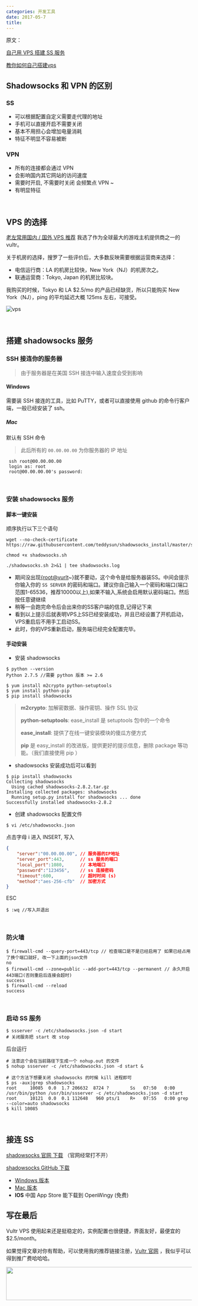```yaml
---
categories: 开发工具
date: 2017-05-7
title: 
---
```


原文：

[自己用 VPS 搭建 SS 服务](https://hacpai.com/article/1491382329320)

[教你如何自己搭建vps](http://www.oneplusbbs.com/thread-3068029-1-1.html)

## Shadowsocks 和 VPN 的区别

### SS

- 可以根据配置自定义需要走代理的地址
- 手机可以直接开启不需要关闭 
- 基本不用担心会增加电量消耗
- 特征不明显不容易被断

### VPN

- 所有的连接都会通过 VPN 
- 会影响国内其它网站的访问速度
- 需要时开启, 不需要时关闭 会频繁点 VPN ~
- 有明显特征


</br>


## VPS 的选择

[老左常用国内 / 国外 VPS 推荐](http://www.laozuo.org/myvps)
我选了作为全球最大的游戏主机提供商之一的 vultr。

关于机房的选择，搜罗了一些评价后，大多数反映需要根据运营商来选择：

- 电信运行商：LA 的机房比较快，New York（NJ）的机房次之。
- 联通运营商：Tokyo, Japan 的机房比较块。

我购买的时候，Tokyo 和 LA  $2.5/mo 的产品已经缺货，所以只能购买 New York（NJ），ping 的平均延迟大概 125ms 左右，可接受。

![vps](vps_ss/vps.png)

</br>

## 搭建 shadowsocks 服务

### SSH 接连你的服务器

> 由于服务器是在美国 SSH 接连中输入速度会受到影响

#### Windows

需要装 SSH 接连的工具，比如 PuTTY，或者可以直接使用 github 的命令行客户端，一般已经安装了 ssh。

##### Mac

默认有 SSH 命令

>  此后所有的 `00.00.00.00` 为你服务器的 IP 地址

```
 ssh root@00.00.00.00
 login as: root
 root@00.00.00.00's password:
```

</br>

### 安装 shadowsocks 服务

#### 脚本一键安装

顺序执行以下三个语句

```
wget --no-check-certificate https://raw.githubusercontent.com/teddysun/shadowsocks_install/master/shadowsocks.sh
```

```
chmod +x shadowsocks.sh
```

```
./shadowsocks.sh 2>&1 | tee shadowsocks.log
```

- 期间没出现[{root@vurlt](mailto:%7Broot@vurlt)~}就不要动，这个命令是给服务器装SS。中间会提示你输入你的 `SS SERVER` 的密码和端口。建议你自己输入一个密码和端口(端口范围1-65536，推荐10000以上),如果不输入,系统会启用默认密码端口。然后按任意键继续
- 稍等一会跑完命令后会出来你的SS客户端的信息,记得记下来
- 看到以上提示后就表明VPS上SS已经安装成功，并且已经设置了开机启动，VPS重启后不用手工启动SS。
- 此时，你的VPS重新启动，服务端已经完全配置完毕。



#### 手动安装	

- 安装 shadowsocks

```
$ python --version
Python 2.7.5 //需要 python 版本 >= 2.6

$ yum install m2crypto python-setuptools
$ yum install python-pip
$ pip install shadowsocks
```

> **m2crypto**: 加解密数据、操作密钥、操作 SSL 协议
>
> **python-setuptools**: ease_install 是 setuptools 包中的一个命令
>
> **ease_install**: 提供了在线一键安装模块的傻瓜方便方式
>
> **pip** 是 easy_install 的改进版，提供更好的提示信息，删除 package 等功能。（我们直接使用 pip ）



- shadowsocks 安装成功后可以看到

```
$ pip install shadowsocks
Collecting shadowsocks
  Using cached shadowsocks-2.8.2.tar.gz
Installing collected packages: shadowsocks
  Running setup.py install for shadowsocks ... done
Successfully installed shadowsocks-2.8.2
```



- 创建 shadowsocks 配置文件

```
$ vi /etc/shadowsocks.json
```

点击字母 i 进入 INSERT, 写入

```json
{
    "server":"00.00.00.00", // 服务器的IP地址
    "server_port":443,  	// ss 服务的端口
    "local_port":1080,  	// 本地端口
    "password":"123456",  	// ss 连接密码
    "timeout":600,  		// 超时时间 (s)
    "method":"aes-256-cfb" 	// 加密方式
}
```

ESC

```
$ :wq //写入并退出
```

</br>

### 防火墙

```
$ firewall-cmd --query-port=443/tcp // 检查端口是不是已经启用了 如果已经占用了换个端口就好, 改一下上面的json文件
no
$ firewall-cmd --zone=public --add-port=443/tcp --permanent // 永久开启443端口(否则重启后连接会超时)
success
$ firewall-cmd --reload
success
```

</br>

### 启动 SS 服务

```
$ ssserver -c /etc/shadowsocks.json -d start
# 关闭服务把 start 改 stop
```

后台运行

```
# 注意这个会在当前路径下生成一个 nohup.out 的文件
$ nohup ssserver -c /etc/shadowsocks.json -d start &

# 这个方法下想要关闭 shadowsocks 的时候 kill 进程即可
$ ps -aux|grep shadowsocks
root     10085  0.0  1.7 206632  8724 ?        Ss   07:50   0:00 /usr/bin/python /usr/bin/ssserver -c /etc/shadowsocks.json -d start
root     10121  0.0  0.1 112648   960 pts/1    R+   07:55   0:00 grep --color=auto shadowsocks
$ kill 10085
```

</br>

## 接连 SS

[shadowsocks 官网 下载](https://shadowsocks.org/en/download/clients.html) （官网经常打不开）

[shadowsocks GitHub 下载](https://github.com/shadowsocks?utf8=%E2%9C%93&q=sh&type=&language=)

- [Windows 版本](https://github.com/shadowsocks/shadowsocks-windows/releases/)
- [Mac 版本](https://github.com/shadowsocks/ShadowsocksX-NG/releases)
- **IOS** 中国 App Store 能下载到 OpenWingy (免费)



## 写在最后

Vultr VPS 使用起来还是挺稳定的，实例配置也很便捷，界面友好，最便宜的 $2.5/month。

如果觉得文章对你有帮助，可以使用我的推荐链接注册，[Vultr 官网](https://www.vultr.com/?ref=7262235) ，我似乎可以得到推广费哈哈哈。

<a href="https://www.vultr.com/?ref=7262235"><img src="https://www.vultr.com/media/banner_1.png" width="728" height="90"></a>

